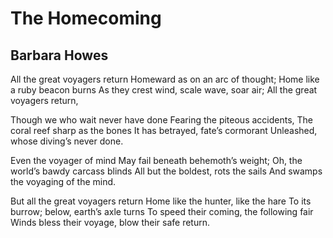 # The Homecoming
## Barbara Howes
All the great voyagers return
Homeward as on an arc of thought;
Home like a ruby beacon burns
As they crest wind, scale wave, soar air;
All the great voyagers return,

Though we who wait never have done
Fearing the piteous accidents,
The coral reef sharp as the bones
It has betrayed, fate’s cormorant
Unleashed, whose diving’s never done.

Even the voyager of mind
May fail beneath behemoth’s weight;
Oh, the world’s bawdy carcass blinds
All but the boldest, rots the sails
And swamps the voyaging of the mind.

But all the great voyagers return
Home like the hunter, like the hare
To its burrow; below, earth’s axle turns
To speed their coming, the following fair
Winds bless their voyage, blow their safe return.